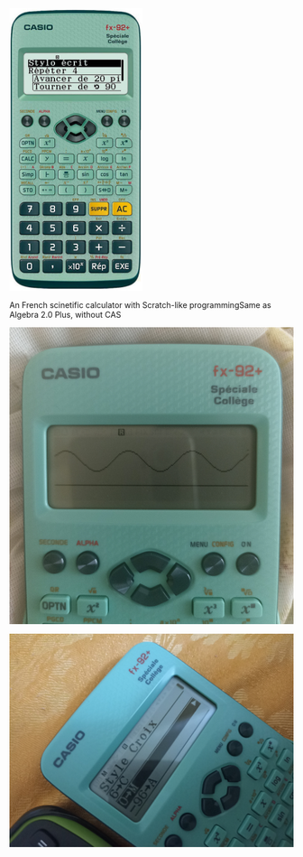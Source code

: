 <img src="render.jpg" height="500">

An French scinetific calculator with Scratch-like programmingSame as Algebra 2.0 Plus, without CAS

![](9389453.jpg)

![](241453453.jpg)
